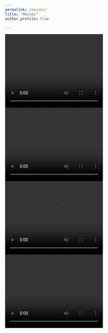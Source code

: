 ```yaml
---
permalink: /movies/
title: "Movies"
author_profile: true

---
```



<video width="320" height="240" controls>
  <source src="gwstrain_M13_SFHo_rotating.mp4" type="video/mp4">
</video>

<video width="320" height="240" controls>
  <source src="https://github.com/dvartany/dvartany.github.io/blob/master/_pages/Ye_rot.gif" type="video/mp4">
</video>

<video width="320" height="240" controls>
  <source src="/Ye_rot.gif" type="video/mp4">
</video>

<video width="320" height="240" controls>
  <source src="https://github.com/dvartany/dvartany.github.io/blob/master/_movies/Ye_rot.gif" type="video/mp4">
</video>


